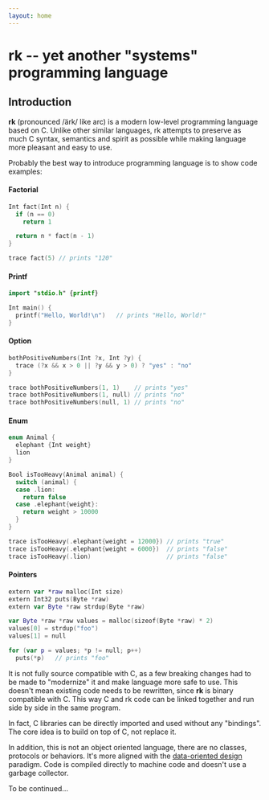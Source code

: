 ```yaml
---
layout: home
---
```

# __rk__ -- yet another "systems" programming language

## Introduction

__rk__ (pronounced /ärk/ like arc) is a modern low-level programming language based on C.
Unlike other similar languages, rk attempts to preserve as much C syntax,
semantics and spirit as possible while making language more pleasant and easy to use.

Probably the best way to introduce programming language is to show code examples:

#### Factorial

```swift
Int fact(Int n) {
  if (n == 0)
    return 1

  return n * fact(n - 1)
}

trace fact(5) // prints "120"
```

#### Printf

```swift
import "stdio.h" {printf}

Int main() {
  printf("Hello, World!\n")   // prints "Hello, World!"
}
```

#### Option

```swift
bothPositiveNumbers(Int ?x, Int ?y) {
  trace (?x && x > 0 || ?y && y > 0) ? "yes" : "no"
}

trace bothPositiveNumbers(1, 1)    // prints "yes"
trace bothPositiveNumbers(1, null) // prints "no"
trace bothPositiveNumbers(null, 1) // prints "no"
```

#### Enum

```swift
enum Animal {
  elephant {Int weight}
  lion
}

Bool isTooHeavy(Animal animal) {
  switch (animal) {
  case .lion:
    return false
  case .elephant{weight}:
    return weight > 10000
  }
}

trace isTooHeavy(.elephant{weight = 12000}) // prints "true"
trace isTooHeavy(.elephant{weight = 6000})  // prints "false"
trace isTooHeavy(.lion)                     // prints "false"
```

#### Pointers

```swift
extern var *raw malloc(Int size)
extern Int32 puts(Byte *raw)
extern var Byte *raw strdup(Byte *raw)

var Byte *raw *raw values = malloc(sizeof(Byte *raw) * 2)
values[0] = strdup("foo")
values[1] = null

for (var p = values; *p != null; p++)
  puts(*p)   // prints "foo"
```

It is not fully source compatible with C, as a few breaking changes had to be made to
"modernize" it and make language more safe to use. This doesn't mean existing code
needs to be rewritten, since __rk__ is binary compatible with C. This way C
and rk code can be linked together and run side by side in the same program.

In fact, C libraries can be directly imported and used without any "bindings".
The core idea is to build on top of C, not replace it.

In addition, this is not an object oriented language, there are no classes,
protocols or behaviors. It's more aligned with the
[data-oriented design](https://en.wikipedia.org/wiki/Data-oriented_design) paradigm.
Code is compiled directly to machine code and doesn't use a garbage collector.

To be continued...
